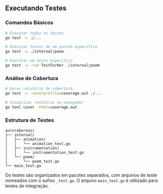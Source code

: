 ## Executando Testes

### Comandos Básicos

```bash
# Executar todos os testes
go test -v ./...

# Executar testes de um pacote específico
go test -v ./internal/poem

# Executar um teste específico
go test -v -run TestForHer ./internal/poem
```

### Análise de Cobertura

```bash
# Gerar relatório de cobertura
go test -v -coverprofile=coverage.out ./...

# Visualizar relatório no navegador
go tool cover -html=coverage.out
```

### Estrutura de Testes

```
auroraboreas/
├── internal/
│   ├── animation/
│   │   └── animation_test.go
│   ├── instrumentation/
│   │   └── instrumentation_test.go
│   └── poem/
│       └── poem_test.go
└── main_test.go
```

Os testes são organizados em pacotes separados, com arquivos de teste nomeados com o sufixo `_test.go`. O arquivo `main_test.go` é utilizado para testes de integração.